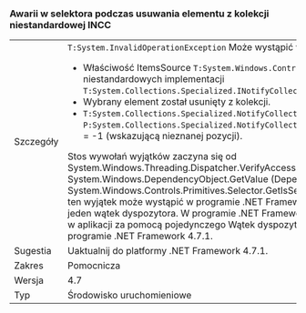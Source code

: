 ### <a name="crash-in-selector-when-removing-an-item-from-a-custom-incc-collection"></a>Awarii w selektora podczas usuwania elementu z kolekcji niestandardowej INCC

|   |   |
|---|---|
|Szczegóły|<code>T:System.InvalidOperationException</code> Może wystąpić w następującym scenariuszu:<ul><li>Właściwość ItemsSource <code>T:System.Windows.Controls.Primitives.Selector</code> to kolekcja niestandardowych implementacji <code>T:System.Collections.Specialized.INotifyCollectionChanged</code>.</li><li>Wybrany element został usunięty z kolekcji.</li><li><code>T:System.Collections.Specialized.NotifyCollectionChangedEventArgs</code> Ma <code>P:System.Collections.Specialized.NotifyCollectionChangedEventArgs.OldStartingIndex</code> = -1 (wskazującą nieznanej pozycji).</li></ul>Stos wywołań wyjątków zaczyna się od System.Windows.Threading.Dispatcher.VerifyAccess() w System.Windows.DependencyObject.GetValue (DependencyProperty dp) na System.Windows.Controls.Primitives.Selector.GetIsSelected (DependencyObject. element) ten wyjątek może wystąpić w programie .NET Framework 4.5, jeśli aplikacja ma więcej niż jeden wątek dyspozytora. W programie .NET Framework 4.7 wyjątek może również wystąpić w aplikacji za pomocą pojedynczego Wątek dyspozytora. Problem został rozwiązany w programie .NET Framework 4.7.1.|
|Sugestia|Uaktualnij do platformy .NET Framework 4.7.1.|
|Zakres|Pomocnicza|
|Wersja|4.7|
|Typ|Środowisko uruchomieniowe|

